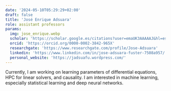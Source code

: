 ```yaml
---
date: '2024-05-10T05:29:29+02:00'
draft: false
title: 'José Enrique Adsuara'
role: assistant professors
params:
  img: jose_enrique.webp
  scholar: 'https://scholar.google.es/citations?user=emaUK3AAAAAJ&hl=es'
  orcid: 'https://orcid.org/0000-0002-3842-965X'
  researchgate: 'https://www.researchgate.com/profile/Jose-Adsuara'
  linkedin: 'https://www.linkedin.com/in/jose-adsuara-fuster-7508a957/'
  personal_website: 'https://jadsuafu.wordpress.com/'
---
```


Currently, I am working on learning parameters of differential equations, HPC for linear solvers, and causality. I am interested in machine learning, especially statistical learning and deep neural networks.
